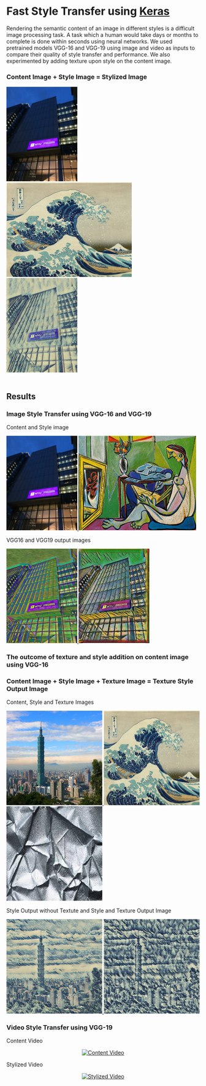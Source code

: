 <h1>Fast Style Transfer using <a href="https://github.com/keras-team/keras">Keras</a></h1>
<p>
Rendering the semantic content of an image in different styles is a difficult image processing task. A task which a human would take days or months to complete is done within seconds using neural networks. We used pretrained models VGG-16 and VGG-19 using image and video as inputs to compare their quality of style transfer and performance. We also experimented by adding texture upon style on the content image.
</p>

<h3>Content Image + Style Image = Stylized Image</h3>
    <div display="inline-block">
      <a href="/images/content/tandon_image.jpg">
        <img src="/images/content/tandon_image.jpg" height="246px" style="max-width:100%;">
      </a>  
      <a href="/images/style/wave_crop.jpg"> 
        <img src="/images/style/wave_crop.jpg" height="246px" style="max-width:100%;">
      </a>
      <a href="/results/vgg16_image_transform/tandon_wavercrop_output.png"> 
        <img src="/results/vgg16_image_transform/tandon_wavercrop_output.png" height="246px" style="max-width:100%;">
      </a>
    </div>
   </br>

<h2>Results</h2>
<h3>Image Style Transfer using VGG-16 and VGG-19</h3>

<p>Content and Style image</p>
   
   <div display="inline-block">
    <a href="/images/content/tandon_image.jpg">
     <img src="/images/content/tandon_image.jpg" height="246px" style="max-width:100%;">
    </a> 
    <a href="/images/style/wave_crop.jpg"> 
      <img src="/images/style/la_muse.jpg" height="246px" style="max-width:100%;">
    </a>
   </div> 

 <p>VGG16 and VGG19 output images</p> 
   <div display="inline-block">
    <a href="/results/vgg16_image_transform/tandon_la_muse_output.png">
     <img src="/results/vgg16_image_transform/tandon_la_muse_output.png" height="246px" style="max-width:100%;">
    </a>   
    <a href="/results/vgg19_image_transform/tandon_la_muse_output.jpg"> 
      <img src="/results/vgg19_image_transform/tandon_la_muse_output.jpg" height="246px" style="max-width:100%;">
    </a>
   </div> 

 
<h3>The outcome of texture and style addition on content image using VGG-16</h3>
<h3>Content Image + Style Image + Texture Image = Texture Style Output Image</h3>
<p>Content, Style and Texture Images</p>
   <div display="inline-block">
    <a href="/images/content/101.jpg">
     <img src="/images/content/101.jpg" height="246px" width="250px">
    </a>   
    <a href="/results/Texture_transform/wave_crop.jpg"> 
      <img src="/results/Texture_transform/wave_crop.jpg" height="246px" width="250px">
    </a>
    <a href="/results/Texture_transform/texture.jpg">
     <img src="/results/Texture_transform/texture.jpg" height="246px" width="250px">
    </a>
   </div>
 
 <p>Style Output without Textute and Style and Texture Output Image</p>
   <div display="inline-block">
    <a href="/images/generated/wave_crop_output.png"> 
      <img src="/images/generated/wave_crop_output.png" height="246px" width="250px"">
    </a>
    <a href="/results/Texture_transform/texture_wavecrop_output.png"> 
      <img src="/results/Texture_transform/texture_wavecrop_output.png" height="246px" width="250px"">
    </a>
   </div> 
 

<h3>Video Style Transfer using VGG-19</h3>
<p>Content Video</p>
 <div align="center">
    <a href="https://www.youtube.com/watch?v=3hoThry5WsY">
       <img src="/results/Video_Transform/video_input_gif.gif" alt="Content Video" width="800px" height="400px" style="max-width:100%;">
     </a>
</div>
<p>Stylized Video</p>
<div align="center">
    <a href="https://www.youtube.com/watch?v=3hoThry5WsY">
       <img src="/results/Video_Transform/video_output_gif.gif" alt="Stylized Video" width="800px" height="400px" style="max-width:100%;">
     </a>
</div>

 
  
  
 
